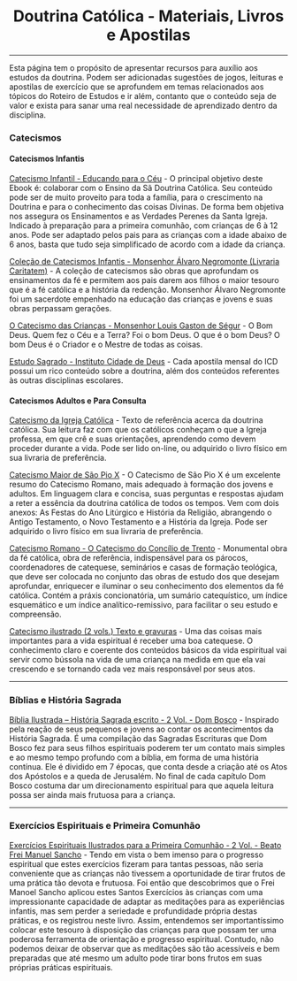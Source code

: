 <h1 align="center">Doutrina Católica - Materiais, Livros e Apostilas</h1>

---

Esta página tem o propósito de apresentar recursos para auxílio aos estudos da doutrina. Podem ser adicionadas sugestões de jogos, leituras e apostilas de exercício que se aprofundem em temas relacionados aos tópicos do Roteiro de Estudos e ir além, contanto que o conteúdo seja de valor e exista para sanar uma real necessidade de aprendizado dentro da disciplina.

### Catecismos

#### Catecismos Infantis

[Catecismo Infantil - Educando para o Céu](https://p.eduzz.com/441714) - O principal objetivo deste Ebook é: colaborar com o Ensino da Sã Doutrina Católica. Seu conteúdo pode ser de muito proveito para toda a família, para o crescimento na Doutrina e para o conhecimento das coisas Divinas. De forma bem objetiva nos assegura os Ensinamentos e as Verdades Perenes da Santa Igreja. Indicado à preparação para a primeira comunhão, com crianças de 6 à 12 anos. Pode ser adaptado pelos pais para as crianças com a idade abaixo de 6 anos, basta que tudo seja simplificado de acordo com a idade da criança.

[Coleção de Catecismos Infantis - Monsenhor Álvaro Negromonte (Livraria Caritatem)](https://www.livrariacaritatem.com.br/colecao-de-catecismos-infantis) - A coleção de catecismos são obras que aprofundam os ensinamentos da fé e permitem aos pais darem aos filhos o maior tesouro que é a fé católica e a história da redenção. Monsenhor Álvaro Negromonte foi um sacerdote empenhado na educação das crianças e jovens e suas obras perpassam gerações.

[O Catecismo das Crianças - Monsenhor Louis Gaston de Ségur](https://livraria.deiaetiba.com.br/o-catecismo-das-criancas) - O Bom Deus. Quem fez o Céu e a Terra? Foi o bom Deus. O que é o bom Deus? O bom Deus é o Criador e o Mestre de todas as coisas.

[Estudo Sagrado - Instituto Cidade de Deus](https://editoracidadededeus.com/) - Cada apostila mensal do ICD possui um rico conteúdo sobre a doutrina, além dos conteúdos referentes às outras disciplinas escolares.

#### Catecismos Adultos e Para Consulta

[Catecismo da Igreja Católica](https://www.vatican.va/archive/cathechism_po/index_new/prima-pagina-cic_po.html) - Texto de referência acerca da doutrina católica. Sua leitura faz com que os católicos conheçam o que a Igreja professa, em que crê e suas orientações, aprendendo como devem proceder durante a vida. Pode ser lido on-line, ou adquirido o livro físico em sua livraria de preferência.

[Catecismo Maior de São Pio X](https://www.amazon.com.br/Catecismo-Maior-S%C3%A3o-Pio-X/dp/8585432217) - O Catecismo de São Pio X é um excelente resumo do Catecismo Romano, mais adequado à formação dos jovens e adultos. Em linguagem clara e concisa, suas perguntas e respostas ajudam a reter a essência da doutrina católica de todos os tempos. Vem com dois anexos: As Festas do Ano Litúrgico e História da Religião, abrangendo o Antigo Testamento, o Novo Testamento e a História da Igreja. Pode ser adquirido o livro físico em sua livraria de preferência.

[Catecismo Romano - O Catecismo do Concílio de Trento](https://ecclesiae.com.br/catecismo-romano-o-catecismo-do-concilio-de-trento-castela) - Monumental obra da fé católica, obra de referência, indispensável para os párocos, coordenadores de catequese, seminários e casas de formação teológica, que deve ser colocada no conjunto das obras de estudo dos que desejam aprofundar, enriquecer e iluminar o seu conhecimento dos elementos da fé católica. Contém a práxis concionatória, um sumário catequístico, um índice esquemático e um índice analítico-remissivo, para facilitar o seu estudo e compreensão.

[Catecismo ilustrado (2 vols.) Texto e gravuras](https://livraria.deiaetiba.com.br/catecismo-ilustrado) - Uma das coisas mais importantes para a vida espiritual é receber uma boa catequese. O conhecimento claro e coerente dos conteúdos básicos da vida espiritual vai servir como bússola na vida de uma criança na medida em que ela vai crescendo e se tornando cada vez mais responsável por seus atos.

---

### Bíblias e História Sagrada

[Bíblia Ilustrada – História Sagrada escrito - 2 Vol. - Dom Bosco](https://livraria.deiaetiba.com.br/biblia-ilustrada-historia-sagrada-escrito?author_id=5557) - Inspirado pela reação de seus pequenos e jovens ao contar os acontecimentos da História Sagrada. É uma compilação das Sagradas Escrituras que Dom Bosco fez para seus filhos espirituais poderem ter um contato mais simples e ao mesmo tempo profundo com a bíblia, em forma de uma história contínua. Ele é dividido em 7 épocas, que conta desde a criação até os Atos dos Apóstolos e a queda de Jerusalém. No final de cada capítulo Dom Bosco costuma dar um direcionamento espiritual para que aquela leitura possa ser ainda mais frutuosa para a criança.

---

### Exercícios Espirituais e Primeira Comunhão

[Exercícios Espirituais Ilustrados para a Primeira Comunhão - 2 Vol. - Beato Frei Manuel Sancho](https://livraria.deiaetiba.com.br/exercicios-espirituais-ilustrados-para-a-primeira-comunhao---2-vol?manufacturer_id=1562) - Tendo em vista o bem imenso para o progresso espiritual que estes exercícios fizeram para tantas pessoas, não seria conveniente que as crianças não tivessem a oportunidade de tirar frutos de uma prática tão devota e frutuosa. Foi então que descobrimos que o Frei Manoel Sancho aplicou estes Santos Exercícios às crianças com uma impressionante capacidade de adaptar as meditações para as experiências infantis, mas sem perder a seriedade e profundidade própria destas práticas, e os registrou neste livro. Assim, entendemos ser importantíssimo colocar este tesouro à disposição das crianças para que possam ter uma poderosa ferramenta de orientação e progresso espiritual. Contudo, não podemos deixar de observar que as meditações são tão acessíveis e bem preparadas que até mesmo um adulto pode tirar bons frutos em suas próprias práticas espirituais.
